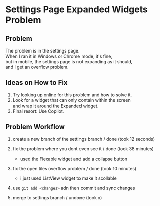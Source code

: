 # Settings Page Expanded Widgets Problem

## Problem
The problem is in the settings page.  
When I ran it in Windows or Chrome mode, it's fine,  
but in mobile, the settings page is not expanding as it should,  
and I get an overflow problem.

## Ideas on How to Fix
1. Try looking up online for this problem and how to solve it.
2. Look for a widget that can only contain within the screen  
   and wrap it around the Expanded widget.  
3. Final resort: Use Copilot.

## Problem Workflow
1. create a new branch of the settings branch / done (took 12 seconds)

2. fix the problem where you dont even see it / done (took 38 minutes)
   - used the Flexable widget and add a collapse button

3. fix the open tiles overflow problem       / done (took 10 minutes)
   - i just used ListView widget to make it scollable

4. use `git add <changes>` adn then commit and sync changes 

5. merge to settings branch                   / undone (took x)